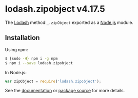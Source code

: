 # lodash.zipobject v4.17.5

The [Lodash](https://lodash.com/) method `_.zipObject` exported as a [Node.js](https://nodejs.org/) module.

## Installation

Using npm:
```bash
$ {sudo -H} npm i -g npm
$ npm i --save lodash.zipobject
```

In Node.js:
```js
var zipObject = require('lodash.zipobject');
```

See the [documentation](https://lodash.com/docs#zipObject) or [package source](https://github.com/lodash/lodash/blob/4.17.5-npm-packages/lodash.zipobject) for more details.
